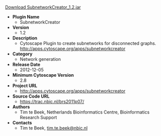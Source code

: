 <a href="SubnetworkCreator_1.2.jar">Download SubnetworkCreator_1.2.jar</a>

* __Plugin Name__
  * SubnetworkCreator
* __Version__
  * 1.2
* __Description__
  * Cytoscape Plugin to create subnetworks for disconnected graphs. http://apps.cytoscape.org/apps/subnetworkcreator
* __Category__
  * Network generation
* __Release Date__
  * 2012-12-05
* __Minimum Cytoscape Version__
  * 2.8
* __Project URL__
  * http://apps.cytoscape.org/apps/subnetworkcreator
* __Source Code URL__
  * https://trac.nbic.nl/brs2011p07/
* __Authors__
  * Tim te Beek, Netherlands Bioinformatics Centre, Bioinformatics Research Support
* __Contacts__
  * Tim te Beek, tim.te.beek@nbic.nl
